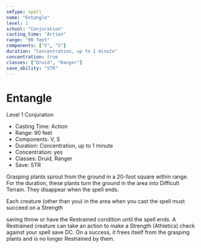 ```yaml
---
smType: spell
name: "Entangle"
level: 1
school: "Conjuration"
casting_time: "Action"
range: "90 feet"
components: ["V", "S"]
duration: "Concentration, up to 1 minute"
concentration: true
classes: ["Druid", "Ranger"]
save_ability: "STR"
---
```


# Entangle
Level 1 Conjuration

- Casting Time: Action
- Range: 90 feet
- Components: V, S
- Duration: Concentration, up to 1 minute
- Concentration: yes
- Classes: Druid, Ranger
- Save: STR

Grasping plants sprout from the ground in a 20-foot square within range. For the duration, these plants turn the ground in the area into Difficult Terrain. They disappear when the spell ends.

Each creature (other than you) in the area when you cast the spell must succeed on a Strength

saving throw or have the Restrained condition until the spell ends. A Restrained creature can take an action to make a Strength (Athletics) check against your spell save DC. On a success, it frees itself from the grasping plants and is no longer Restrained by them.
